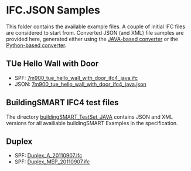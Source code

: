# IFC.JSON Samples
This folder contains the available example files. A couple of initial IFC files are considered to start from. Converted JSON (and XML) file samples are provided here, generated either using the [JAVA-based converter](https://github.com/pipauwel/IFC.JAVA) or the [Python-based converter](https://github.com/IFCJSON-Team/IFC2JSON_python).

## TUe Hello Wall with Door
- SPF: [7m900_tue_hello_wall_with_door_ifc4_java.ifc](7m900_tue_hello_wall_with_door_ifc4_java.ifc)
- JSON: [7m900_tue_hello_wall_with_door_ifc4_java.json](7m900_tue_hello_wall_with_door_ifc4_java.json)

## BuildingSMART IFC4 test files
The directory [buildingSMART_TestSet_JAVA](buildingSMART_TestSet_JAVA) contains JSON and XML versions for all availiable buildingSMART Examples in the specification.

## Duplex
- SPF: [Duplex_A_20110907.ifc](Duplex_A_20110907.ifc)
- SPF: [Duplex_MEP_20110907.ifc](Duplex_MEP_20110907.ifc)
